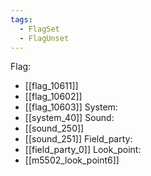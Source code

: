 ```yaml
---
tags:
  - FlagSet
  - FlagUnset
---
```

Flag:
- [[flag_10611]]
- [[flag_10602]]
- [[flag_10603]]
System:
- [[system_40]]
Sound:
- [[sound_250]]
- [[sound_251]]
Field_party:
- [[field_party_0]]
Look_point:
- [[m5502_look_point6]]

